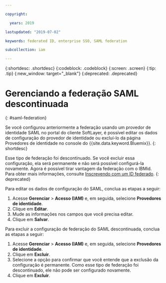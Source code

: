 ```yaml
---

copyright:

  years: 2019

lastupdated: "2019-07-02"

keywords: federated ID, enterprise SSO, SAML federation

subcollection: iam

---
```


{:shortdesc: .shortdesc}
{:codeblock: .codeblock}
{:screen: .screen}
{:tip: .tip}
{:new_window: target="_blank"}
{:deprecated: .deprecated}
    
# Gerenciando a federação SAML descontinuada
{: #saml-federation}

Se você configurou anteriormente a federação usando um provedor de identidade SAML no portal do cliente SoftLayer, é possível editar os dados de configuração do provedor de identidade ou excluí-lo da página Provedores de identidade no console do {{site.data.keyword.Bluemix}}.
{: shortdesc}

Esse tipo de federação foi descontinuado. Se você excluir essa configuração, ela será permanente e não será possível configurá-la novamente. Agora é possível tirar vantagem da federação com o IBMid. Para obter mais informações, consulte [Inscrevendo com um ID federado](/docs/account?topic=account-signup#signup-federated).
{: deprecated}

Para editar os dados de configuração do SAML, conclua as etapas a seguir:

1. Acesse **Gerenciar** > **Acesso (IAM)** e, em seguida, selecione **Provedores de identidade**. 
2. Clique em **Editar**.
3. Mude as informações nos campos que você precisa editar.
4. Clique em **Salvar**.

Para excluir a configuração de federação do SAML descontinuada, conclua as etapas a seguir:

1. Acesse **Gerenciar** > **Acesso (IAM)** e, em seguida, selecione **Provedores de identidade**. 
2. Clique em **Excluir**.
3. Selecione a opção para confirmar que você entende que a exclusão da configuração é permanente. Como esse tipo de federação foi descontinuado, ele não pode ser configurado novamente.
4. Clique em **Excluir**.

